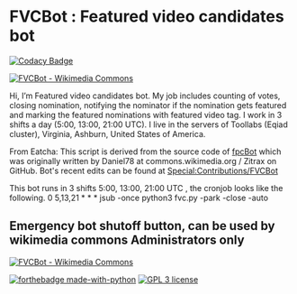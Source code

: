 # FVCBot : Featured video candidates bot
[![Codacy Badge](https://api.codacy.com/project/badge/Grade/f6844b0fbc5146b7a44413795aada49b)](https://www.codacy.com/manual/eatcha-wikimedia/FVCBot?utm_source=github.com&amp;utm_medium=referral&amp;utm_content=eatcha-wikimedia/FVCBot&amp;utm_campaign=Badge_Grade)

[![FVCBot - Wikimedia Commons](https://upload.wikimedia.org/wikipedia/commons/thumb/8/88/Mini-Robot.png/211px-Mini-Robot.png)](https://commons.wikimedia.org/wiki/User:FVCBot)

Hi, I’m Featured video candidates bot. My job includes counting of votes, closing nomination, notifying the nominator if the nomination gets featured and marking the featured nominations with featured video tag. I work in 3 shifts a day (5:00, 13:00, 21:00 UTC). I live in the servers of Toollabs (Eqiad cluster), Virginia, Ashburn, United States of America. 

From Eatcha: This script is derived from the source code of [fpcBot](https://github.com/Zitrax/fpcBot) which was originally written by Daniel78 at commons.wikimedia.org / Zitrax on GitHub. Bot's recent edits can be found at [Special:Contributions/FVCBot](https://commons.wikimedia.org/wiki/Special:Contributions/FVCBot)

This bot runs in 3 shifts 5:00, 13:00, 21:00 UTC  , the cronjob looks like the following. 
0 5,13,21 * * * jsub -once python3 fvc.py -park -close -auto

## Emergency bot shutoff button, can be used by wikimedia commons Administrators only

[![FVCBot - Wikimedia Commons](https://upload.wikimedia.org/wikipedia/commons/thumb/6/67/Shutdown_button_red_wikimedia.svg/120px-Shutdown_button_red_wikimedia.svg.png)](https://commons.wikimedia.org/w/index.php?title=Special:Blockip&wpTarget=FVCBot&wpExpiry=indefinite&wpAnonOnly=0&wpHardBlock=1&wpAutoBlock=0&wpCreateAccount=0&wpReason=other&wpReason-other=Bot%20malfunctioning:%20)

[![forthebadge made-with-python](http://ForTheBadge.com/images/badges/made-with-python.svg)](https://www.python.org/)
[![GPL 3 license](https://img.shields.io/badge/GPL-3-green.svg)](https://github.com/eatcha-wikimedia/FVCBot/blob/master/LICENSE)
